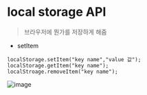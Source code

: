 # local storage API
> 브라우저에 뭔가를 저장하게 해줌

- setItem 
```
localStorage.setItem("key name","value 값");
localStorage.getItem("key name");
localStroage.removeItem("key name");
```
![image](https://user-images.githubusercontent.com/90364684/210342440-011316d9-5cc8-424f-b64f-cc61781b81e7.png)

